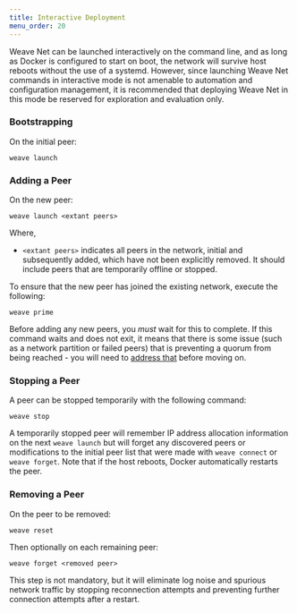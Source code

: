 ```yaml
---
title: Interactive Deployment
menu_order: 20
---
```

Weave Net can be launched interactively on the command line, and as 
long as Docker is configured to start on boot, the network will survive 
host reboots without the use of a systemd. However, since launching 
Weave Net commands in interactive mode is not amenable to automation 
and configuration management, it is recommended that deploying Weave Net
in this mode be reserved for exploration and evaluation only. 

### Bootstrapping

On the initial peer:

    weave launch

### Adding a Peer

On the new peer:

    weave launch <extant peers>

Where, 

* `<extant peers>` indicates all peers in the network, initial and
subsequently added, which have not been explicitly removed. It should
include peers that are temporarily offline or stopped.

To ensure that the new peer has joined the existing network, 
execute the following:

    weave prime

Before adding any new peers, you _must_ wait for this to complete. 
If this command waits and does not exit, it means that there is some
issue (such as a network partition or failed peers) that is preventing
a quorum from being reached - you will need to [address
that](/site/troubleshooting.md) before moving on.

### Stopping a Peer

A peer can be stopped temporarily with the following command:

    weave stop

A temporarily stopped peer will remember IP address allocation information on the
next `weave launch` but will forget any discovered peers or
modifications to the initial peer list that were made with `weave
connect` or `weave forget`. Note that if the host reboots, Docker
automatically restarts the peer.

### Removing a Peer

On the peer to be removed:

    weave reset

Then optionally on each remaining peer:

    weave forget <removed peer>

This step is not mandatory, but it will eliminate log noise and
spurious network traffic by stopping reconnection attempts and
preventing further connection attempts after a restart.
